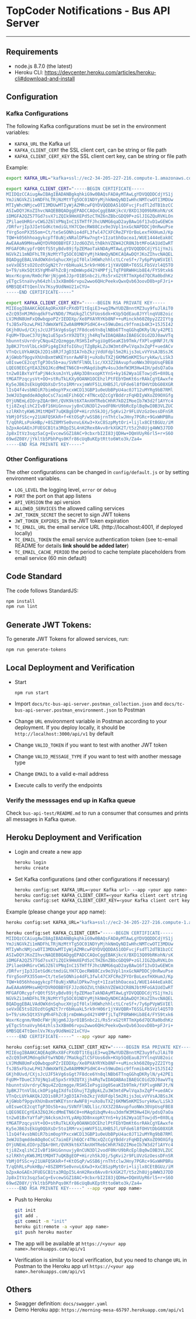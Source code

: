 # TopCoder Notifications - Bus API Server
------------------------------------------------------------

## Requirements

- node.js 8.7.0 (the latest)
- Heroku CLI: https://devcenter.heroku.com/articles/heroku-cli#download-and-install

## Configuration

### Kafka Configurations
The following Kafka configurations must be set in the environment variables:
- `KAFKA_URL` the Kafka url
- `KAFKA_CLIENT_CERT` the SSL client cert, can be string or file path
- `KAFKA_CLIENT_CERT_KEY` the SSL client cert key, can be string or file path

Example:

```bash
export KAFKA_URL="kafka+ssl://ec2-34-205-227-216.compute-1.amazonaws.com:9096,kafka+ssl://ec2-34-233-75-247.compute-1.amazonaws.com:9096,kafka+ssl://ec2-34-198-118-170.compute-1.amazonaws.com:9096,kafka+ssl://ec2-34-231-150-104.compute-1.amazonaws.com:9096,kafka+ssl://ec2-34-233-209-20.compute-1.amazonaws.com:9096,kafka+ssl://ec2-34-233-131-252.compute-1.amazonaws.com:9096,kafka+ssl://ec2-52-205-198-73.compute-1.amazonaws.com:9096,kafka+ssl://ec2-52-4-109-80.compute-1.amazonaws.com:9096"

export KAFKA_CLIENT_CERT="-----BEGIN CERTIFICATE-----
MIIDQzCCAiugAwIBAgIBADANBgkqhkiG9w0BAQsFADAyMTAwLgYDVQQDDCdjYS1j
YmJiNGVkZi1mNDFhLTRjNzMtYTg5OC01NDYyMjhkNmQyNDIwHhcNMTcwOTI3MDUw
MTIyWhcNMjcwOTI3MDUwMTIyWjAZMRcwFQYDVQQDDA51ODFvcjFsdTl2dTB1bzCC
ASIwDQYJKoZIhvcNAQEBBQADggEPADCCAQoCggEBAKjkcV/BXD13Q09bRKohN/sK
iDMGFA2QZ57TGd7svX7iZQIk9HmXEPd5zCTHZ6nZBbcGDQ9P+zGlJIGZQuRVKLOn
ZPilaeUHRGrvCWGJZ6lVPNqInC1STHTfFJhcUNMG6qaD2ayBAw16f13vD1wGEWCm
/DRfvrjIp3JIetGdKctmdiGLYH7CQecRW88Czx9e3Vpl1nxGcNAPDDCj0nRwuPse
fVrg5onPX355om+Ct/teSeSONhio4dFL3fwl47CXFCReZFYOrBoLexfHXHumJ/Kp
TQW+k056hhoagykcpTf8uNjxNRalDPkw7ngt+1IzatbhOacea1/WUE1444eEak8C
AwEAAaN9MHswHQYDVR0OBBYEFJJzd6OZVLthBkhVZEW42CR8NJbtMFoGA1UdIwRT
MFGAFORcypfrQ0tfS5tyBdv89jfpZEMaoTakNDAyMTAwLgYDVQQDDCdjYS1jYmJi
NGVkZi1mNDFhLTRjNzMtYTg5OC01NDYyMjhkNmQyNDKCAQAwDQYJKoZIhvcNAQEL
BQADggEBALVAdOWXdnSqhucXHjpIf0lxlH6WhzhhlctLCreSf+/7y6pPVpWSVIEl
seVxOE5tsO2OzdtGgN2t7rr6bHuakL5rk9rH06r1jYAVQBR+T6SSLFbSVzl4Q5TO
b+T9/sHx5QtXSYgMh4FhZcBjrmDmWvpd42Y4MPfjLTqTP8RWHHib8E4/FYS9txk6
WoxrKcgnm/RmOcFWrjNjgm6JJprO1BSnbc2i/Rs5rxG2tRTTmXp6d7QCRa0bdhKz
yETgcStnaVvyh64zhls3xXBm06rvpu2wwo6QHcPeekvQwxQvb63oovD8b+pFJri+
6MBSQE4TtQenlVx7Ksy9UdNmU21xCYU=
-----END CERTIFICATE-----"

export KAFKA_CLIENT_CERT_KEY="-----BEGIN RSA PRIVATE KEY-----
MIIEogIBAAKCAQEAqORxX8FcPXdDT1tEqiE3+wqIMwYUDZBnntMZ3uy9fuJlAiT0
eZcQ93nMJMdnqdkFtwYND0/7MaUkgZlC5FUos6dk+KVp5QdEau8JYYlnqVU82oic
LVJMdN8UmFxQ0wbqpoPZrIEDDXp/Xe8PXAYRYKb8NF++uMinckh60Z0py2Z2IYtg
fsJB5xFbzwLPH17dWmXWfEZw0A8MMKPSdHC4+x59WuDmic9ffnmib4K3+15J5I42
GKjh0Uvd/CXjsJcUJF5kVg6sGgt7F8dce6Yn8qlNBb6TTnqGGhqDKRylN/y42PE1
FqUM+TDueC37UjNq1uE5px5rX9ZQTXjjh4RqTwIDAQABAoIBAEGCOid2DJ0awVTq
hbunntsUvrdryCNqu4ZzQzmgge/RSHSIePsgiUg0SeaKIb9Tmk/fXPlvgHNFJt/N
3pBKJ7tnVlbLckOPig4gIXdfoIGhujTZgBpkLZu3W3mtdPwlVqa3xZqPf+uedACv
VTnQcLUYkAKQkJ2D1s8RJfJgD3IA7nbZkzjVdUFdpl5m2Rijs3oLvVYVsAJBSsJK
AjGWobf9pgvXhUnBxmtWKEYsnrAwNF8j+uXo8uTXZj6KMWSmKMI5urykKw/LiSk3
u0IsweCE2cqtTgP3Os5b+au/SVNfFlNOLlic/XX3Z28AvupfuoNWx30VpUsqFBE8
LQEG9EECgYEA3Z6QJKcdMmETN6C0+nMAqdibqMv4su3dmfW3M3Hw4IH/pdsQ7aOa
tn2w01BxYaYfaPjN4cksmJnYLyAHp3D8nxopKtYnS+ky162Wya1ETowjd5+0X0Lq
tMGATPzqcysVt+OO+stRuTkLKXy0OANH1OCEhzlPtFEbYDmKt6srRAkCgYEAwxfe
Ky5eJB63sEkUg0QbXsDr5to1RMrvxjmWVF51LXHBSJl/UFde6l8fOHVtDbG08XGR
lIsQ4f4vsbNOiR7bim0opYPxcxWCD13GBP1u0eUbBPpU4ac0JT12uMYRg9bB7RMl
3eWJU3qmddeAOq0oCsC7aimEFih6QCr4TNcxQZcCgYBddrzFqHDIyWXoZO9OXGfg
OYjUNEmLdIOrpZQAr0Ht/QVK9kt6XTAnXHTRebCHhR7kD2IMoeIb7W3d2f1AYYc4
tji8ZxqlihC2IvBf16HiGnnuvjy8nCUN3Dl2vodF0NrU9bRcEplBq0wI0B3VLZUC
szlRKhtyKW6JM1tMQHT7uQKBgEOP+Hirzh5kJOj/5gKvi2r9FLUVzGzOessDFnSR
YbMjOfSSc+y21UAFQSKkR+f+KtOSqP/wSSB6jrnThtclwJHny7PGRc+9GxWHPBRu
T/qQhRLsPokHBp/+8SZ8MYSe0vnvL6Xw3+XxC8SzpMytOri+lijlx8CEtBGUz/iM
bZpxAoGAEnJFUEGCB1ta3RQpI5L4nH2Rex0Avv8rkXGK2T/t5z2h8Ujg4WW3J7DD
Jp8xItVz3sqz5aCg+EvcewSGZ18AC+9cbxrbI2I83jQDHw+DQmVUyR6rl5+r+S6O
69wdZ08Y/jYkltb5PbhPqs0Kfr86cUqBuKEptRtto6Wto3k/Za4=
-----END RSA PRIVATE KEY-----"
```

### Other Configurations

The other configurations can be changed in `config/default.js` or by setting environment variables.

- `LOG_LEVEL` the logging level, `error` or `debug`
- `PORT` the port on that app listens
- `API_VERSION` the api version
- `ALLOWED_SERVICES` the allowed calling services
- `JWT_TOKEN_SECRET` the secret to sign JWT tokens
- `JWT_TOKEN_EXPIRES_IN` the JWT token expiration
- `TC_EMAIL_URL` the email service URL (http://localhost:4001, if deployed locally)
- `TC_EMAIL_TOKEN` the email service authentication token (see tc-email README for details **link should be added later**)
- `TC_EMAIL_CACHE_PERIOD` the period to cache template placeholders from email service (60 min default)

## Code Standard
The code follows StandardJS:

  ```bash
  npm install
  npm run lint
  ```

## Generate JWT Tokens:
To generate JWT Tokens for allowed services, run:

  ```bash
  npm run generate-tokens
  ```

## Local Deployment and Verification

- Start

  ```
  npm run start
  ```

- Import `docs/tc-bus-api-server.postman_collection.json` and `docs/tc-bus-api-server.postman_environment.json` to Postman
- Change `URL` environment variable in Postman according to your deployment. If you deploy locally, it should be `http://localhost:3000/api/v1` by default
- Change `VALID_TOKEN` if you want to test with another JWT token
- Change `VALID_MESSAGE_TYPE` if you want to test with another message type
- Change `EMAIL` to a valid e-mail address
- Execute calls to verify the endpoints


### Verify the messsages end up in Kafka queue
Check `bus-api-test/README.md` to run a consumer that consumes and prints all messages in Kafka queue.

## Heroku Deployment and Verification

- Login and create a new app
  ```bash
  heroku login
  heroku create
  ```

- Set Kafka configurations (and other configurations if necessary)
  ```bash
  heroku config:set KAFKA_URL=<your Kafka url> --app <your app name>
  heroku config:set KAFKA_CLIENT_CERT=<your Kafka client cert string or file> --app <your app name>
  heroku config:set KAFKA_CLIENT_CERT_KEY=<your Kafka client cert key string or file> --app <your app name>
  ```

Example (please change your app name):
```bash
heroku config:set KAFKA_URL="kafka+ssl://ec2-34-205-227-216.compute-1.amazonaws.com:9096,kafka+ssl://ec2-34-233-75-247.compute-1.amazonaws.com:9096,kafka+ssl://ec2-34-198-118-170.compute-1.amazonaws.com:9096,kafka+ssl://ec2-34-231-150-104.compute-1.amazonaws.com:9096,kafka+ssl://ec2-34-233-209-20.compute-1.amazonaws.com:9096,kafka+ssl://ec2-34-233-131-252.compute-1.amazonaws.com:9096,kafka+ssl://ec2-52-205-198-73.compute-1.amazonaws.com:9096,kafka+ssl://ec2-52-4-109-80.compute-1.amazonaws.com:9096" --app <your app name>

heroku config:set KAFKA_CLIENT_CERT="-----BEGIN CERTIFICATE-----
MIIDQzCCAiugAwIBAgIBADANBgkqhkiG9w0BAQsFADAyMTAwLgYDVQQDDCdjYS1j
YmJiNGVkZi1mNDFhLTRjNzMtYTg5OC01NDYyMjhkNmQyNDIwHhcNMTcwOTI3MDUw
MTIyWhcNMjcwOTI3MDUwMTIyWjAZMRcwFQYDVQQDDA51ODFvcjFsdTl2dTB1bzCC
ASIwDQYJKoZIhvcNAQEBBQADggEPADCCAQoCggEBAKjkcV/BXD13Q09bRKohN/sK
iDMGFA2QZ57TGd7svX7iZQIk9HmXEPd5zCTHZ6nZBbcGDQ9P+zGlJIGZQuRVKLOn
ZPilaeUHRGrvCWGJZ6lVPNqInC1STHTfFJhcUNMG6qaD2ayBAw16f13vD1wGEWCm
/DRfvrjIp3JIetGdKctmdiGLYH7CQecRW88Czx9e3Vpl1nxGcNAPDDCj0nRwuPse
fVrg5onPX355om+Ct/teSeSONhio4dFL3fwl47CXFCReZFYOrBoLexfHXHumJ/Kp
TQW+k056hhoagykcpTf8uNjxNRalDPkw7ngt+1IzatbhOacea1/WUE1444eEak8C
AwEAAaN9MHswHQYDVR0OBBYEFJJzd6OZVLthBkhVZEW42CR8NJbtMFoGA1UdIwRT
MFGAFORcypfrQ0tfS5tyBdv89jfpZEMaoTakNDAyMTAwLgYDVQQDDCdjYS1jYmJi
NGVkZi1mNDFhLTRjNzMtYTg5OC01NDYyMjhkNmQyNDKCAQAwDQYJKoZIhvcNAQEL
BQADggEBALVAdOWXdnSqhucXHjpIf0lxlH6WhzhhlctLCreSf+/7y6pPVpWSVIEl
seVxOE5tsO2OzdtGgN2t7rr6bHuakL5rk9rH06r1jYAVQBR+T6SSLFbSVzl4Q5TO
b+T9/sHx5QtXSYgMh4FhZcBjrmDmWvpd42Y4MPfjLTqTP8RWHHib8E4/FYS9txk6
WoxrKcgnm/RmOcFWrjNjgm6JJprO1BSnbc2i/Rs5rxG2tRTTmXp6d7QCRa0bdhKz
yETgcStnaVvyh64zhls3xXBm06rvpu2wwo6QHcPeekvQwxQvb63oovD8b+pFJri+
6MBSQE4TtQenlVx7Ksy9UdNmU21xCYU=
-----END CERTIFICATE-----" --app <your app name>

heroku config:set KAFKA_CLIENT_CERT_KEY="-----BEGIN RSA PRIVATE KEY-----
MIIEogIBAAKCAQEAqORxX8FcPXdDT1tEqiE3+wqIMwYUDZBnntMZ3uy9fuJlAiT0
eZcQ93nMJMdnqdkFtwYND0/7MaUkgZlC5FUos6dk+KVp5QdEau8JYYlnqVU82oic
LVJMdN8UmFxQ0wbqpoPZrIEDDXp/Xe8PXAYRYKb8NF++uMinckh60Z0py2Z2IYtg
fsJB5xFbzwLPH17dWmXWfEZw0A8MMKPSdHC4+x59WuDmic9ffnmib4K3+15J5I42
GKjh0Uvd/CXjsJcUJF5kVg6sGgt7F8dce6Yn8qlNBb6TTnqGGhqDKRylN/y42PE1
FqUM+TDueC37UjNq1uE5px5rX9ZQTXjjh4RqTwIDAQABAoIBAEGCOid2DJ0awVTq
hbunntsUvrdryCNqu4ZzQzmgge/RSHSIePsgiUg0SeaKIb9Tmk/fXPlvgHNFJt/N
3pBKJ7tnVlbLckOPig4gIXdfoIGhujTZgBpkLZu3W3mtdPwlVqa3xZqPf+uedACv
VTnQcLUYkAKQkJ2D1s8RJfJgD3IA7nbZkzjVdUFdpl5m2Rijs3oLvVYVsAJBSsJK
AjGWobf9pgvXhUnBxmtWKEYsnrAwNF8j+uXo8uTXZj6KMWSmKMI5urykKw/LiSk3
u0IsweCE2cqtTgP3Os5b+au/SVNfFlNOLlic/XX3Z28AvupfuoNWx30VpUsqFBE8
LQEG9EECgYEA3Z6QJKcdMmETN6C0+nMAqdibqMv4su3dmfW3M3Hw4IH/pdsQ7aOa
tn2w01BxYaYfaPjN4cksmJnYLyAHp3D8nxopKtYnS+ky162Wya1ETowjd5+0X0Lq
tMGATPzqcysVt+OO+stRuTkLKXy0OANH1OCEhzlPtFEbYDmKt6srRAkCgYEAwxfe
Ky5eJB63sEkUg0QbXsDr5to1RMrvxjmWVF51LXHBSJl/UFde6l8fOHVtDbG08XGR
lIsQ4f4vsbNOiR7bim0opYPxcxWCD13GBP1u0eUbBPpU4ac0JT12uMYRg9bB7RMl
3eWJU3qmddeAOq0oCsC7aimEFih6QCr4TNcxQZcCgYBddrzFqHDIyWXoZO9OXGfg
OYjUNEmLdIOrpZQAr0Ht/QVK9kt6XTAnXHTRebCHhR7kD2IMoeIb7W3d2f1AYYc4
tji8ZxqlihC2IvBf16HiGnnuvjy8nCUN3Dl2vodF0NrU9bRcEplBq0wI0B3VLZUC
szlRKhtyKW6JM1tMQHT7uQKBgEOP+Hirzh5kJOj/5gKvi2r9FLUVzGzOessDFnSR
YbMjOfSSc+y21UAFQSKkR+f+KtOSqP/wSSB6jrnThtclwJHny7PGRc+9GxWHPBRu
T/qQhRLsPokHBp/+8SZ8MYSe0vnvL6Xw3+XxC8SzpMytOri+lijlx8CEtBGUz/iM
bZpxAoGAEnJFUEGCB1ta3RQpI5L4nH2Rex0Avv8rkXGK2T/t5z2h8Ujg4WW3J7DD
Jp8xItVz3sqz5aCg+EvcewSGZ18AC+9cbxrbI2I83jQDHw+DQmVUyR6rl5+r+S6O
69wdZ08Y/jYkltb5PbhPqs0Kfr86cUqBuKEptRtto6Wto3k/Za4=
-----END RSA PRIVATE KEY-----" --app <your app name>
```

- Push to Heroku
  ```bash
  git init
  git add .
  git commit -m "init"
  heroku git:remote -a <your app name>
  git push heroku master
  ```

- The app will be available at `https://<your app name>.herokuapps.com/api/v1`

- Verification is similar to local verification, but you need to change `URL` in Postman to the Heroku app url `https://<your app name>.herokuapps.com/api/v1`

## Others

- Swagger definition: `docs/swagger.yaml`
- Demo Heroku app: `https://morning-mesa-65797.herokuapp.com/api/v1`
